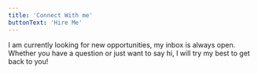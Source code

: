 ```yaml
---
title: 'Connect With me'
buttonText: 'Hire Me'
---
```




I am currently looking for new opportunities, my inbox is always open. Whether you have a question or just want to say hi, I will try my best to get back to you!
